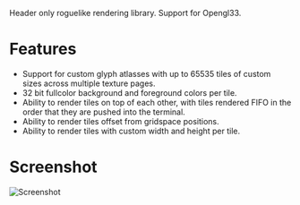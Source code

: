 Header only roguelike rendering library. Support for Opengl33.

# Features
 * Support for custom glyph atlasses with up to 65535 tiles of custom sizes across multiple texture pages.
 * 32 bit fullcolor background and foreground colors per tile.
 * Ability to render tiles on top of each other, with tiles rendered FIFO in the order that they are pushed into the terminal.
 * Ability to render tiles offset from gridspace positions.
 * Ability to render tiles with custom width and height per tile.
# Screenshot
![Screenshot](https://user-images.githubusercontent.com/60055347/162100460-df20279c-00eb-480b-b42d-1bf5ddc5021e.png)
